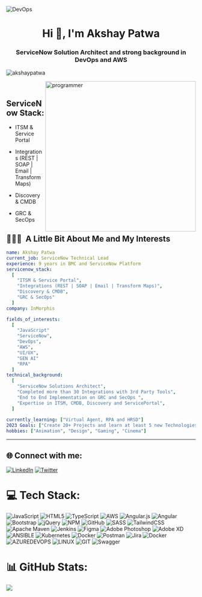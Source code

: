 ![DevOps](https://user-images.githubusercontent.com/65025208/211159463-8566903c-4322-4650-842b-c6e762eaa866.png)
<h1 align="center">Hi 👋, I'm Akshay Patwa</h1>
<h3 align="center">ServiceNow Solution Architect and strong background in DevOps and AWS</h3>
<p align="left"> <img src="https://komarev.com/ghpvc/?username=akshaypatwa&label=Profile%20views&color=0e75b6&style=flat" alt="akshaypatwa" /> </p>

<img align="right" alt="programmer" width="400" src= "https://cdn.dribbble.com/users/14374/screenshots/3153764/media/3cf85179d755ecfdb0febb47de92109a.gif">
<br>
<h2>ServiceNow Stack:</h2>

- ITSM & Service Portal

- Integrations (REST | SOAP | Email | Transform Maps)

- Discovery & CMDB

- GRC & SecOps

<h2> 👨🏻‍💻 &nbsp;A Little Bit About Me and My Interests</h2>

```yaml
name: Akshay Patwa
current_job: ServiceNow Technical Lead
experience: 9 years in BMC and ServiceNow Platform
servicenow_stack:
  [
    "ITSM & Service Portal",
    "Integrations (REST | SOAP | Email | Transform Maps)",
    "Discovery & CMDB",
    "GRC & SecOps"
  ]
company: InMorphis

fields_of_interests:
  [
    "JavaScript"
    "ServiceNow",
    "DevOps",
    "AWS",
    "UI/UX",
    "GEN AI"
    "RPA"
  ]
technical_background:
  [
    "ServiceNow Solutions Architect",
    "Completed more than 30 Integrations with 3rd Party Tools",
    "End to End Implementation on GRC and SecOps ",
    "Expertise in ITSM, CMDB, Discovery and ServicePortal",
  ]
  
currently_learning: ["Virtual Agent, RPA and HRSD"]
2023 Goals: ["Create 20+ Projects and learn at least 5 new Technologies."]
hobbies: ["Animation", "Design", "Gaming", "Cinema"]
```
  
---  


<!--
 <h4>Summary:</h4>

- 🔭 I’m currently working on **ServiceNow and DevOps integrations**

- 👯 I’m looking to collaborate on **ServiceNow Platform, DevOps tools and Integrations**

- 💬 Ask me about **ServiceNow platform**

- 📫 How to reach me **akshaypatwa74@gmail.com**

I am a language enthusiast and tech savvy strategist.
Expertise in implementation and Solutions Design in ServiceNow. 
Automate and Integrate Tools with ServiceNow to make processes faster and efficient. 

Passionate in finding innovative ideas and solutions where there is a decent dose of challenge and variety everyday. -->

## 🌐 Connect with me:
[![LinkedIn](https://img.shields.io/badge/LinkedIn-%230077B5.svg?logo=linkedin&logoColor=white)](https://linkedin.com/in/akshay-patwa-ba152b63) [![Twitter](https://img.shields.io/badge/Twitter-%231DA1F2.svg?logo=Twitter&logoColor=white)](https://twitter.com/_akshaypatwa) 


# 💻 Tech Stack:
![JavaScript](https://img.shields.io/badge/javascript-%23323330.svg?style=for-the-badge&logo=javascript&logoColor=%23F7DF1E) ![HTML5](https://img.shields.io/badge/html5-%23E34F26.svg?style=for-the-badge&logo=html5&logoColor=white) ![TypeScript](https://img.shields.io/badge/typescript-%23007ACC.svg?style=for-the-badge&logo=typescript&logoColor=white) ![AWS](https://img.shields.io/badge/AWS-%23FF9900.svg?style=for-the-badge&logo=amazon-aws&logoColor=white) ![Angular.js](https://img.shields.io/badge/angular.js-%23E23237.svg?style=for-the-badge&logo=angularjs&logoColor=white) ![Angular](https://img.shields.io/badge/angular-%23DD0031.svg?style=for-the-badge&logo=angular&logoColor=white) ![Bootstrap](https://img.shields.io/badge/bootstrap-%23563D7C.svg?style=for-the-badge&logo=bootstrap&logoColor=white) ![jQuery](https://img.shields.io/badge/jquery-%230769AD.svg?style=for-the-badge&logo=jquery&logoColor=white) ![NPM](https://img.shields.io/badge/NPM-%23000000.svg?style=for-the-badge&logo=npm&logoColor=white) ![GitHub](https://img.shields.io/badge/GitHub-%23121011.svg?style=for-the-badge&logo=github&logoColor=white) ![SASS](https://img.shields.io/badge/SASS-hotpink.svg?style=for-the-badge&logo=SASS&logoColor=white) ![TailwindCSS](https://img.shields.io/badge/tailwindcss-%2338B2AC.svg?style=for-the-badge&logo=tailwind-css&logoColor=white) ![Apache Maven](https://img.shields.io/badge/Apache%20Maven-C71A36?style=for-the-badge&logo=Apache%20Maven&logoColor=white) ![Jenkins](https://img.shields.io/badge/jenkins-%232C5263.svg?style=for-the-badge&logo=jenkins&logoColor=white) 	![Figma](https://img.shields.io/badge/figma-%23F24E1E.svg?style=for-the-badge&logo=figma&logoColor=white) ![Adobe Photoshop](https://img.shields.io/badge/adobephotoshop-%2331A8FF.svg?style=for-the-badge&logo=adobephotoshop&logoColor=white) ![Adobe XD](https://img.shields.io/badge/Adobe%20XD-470137?style=for-the-badge&logo=Adobe%20XD&logoColor=#FF61F6) ![ANSIBLE](https://img.shields.io/badge/ansible-%231A1918.svg?style=for-the-badge&logo=ansible&logoColor=white) ![Kubernetes](https://img.shields.io/badge/kubernetes-%23326ce5.svg?style=for-the-badge&logo=kubernetes&logoColor=white) ![Docker](https://img.shields.io/badge/docker-%230db7ed.svg?style=for-the-badge&logo=docker&logoColor=white) ![Postman](https://img.shields.io/badge/Postman-FF6C37?style=for-the-badge&logo=postman&logoColor=white) ![Jira](https://img.shields.io/badge/jira-%230A0FFF.svg?style=for-the-badge&logo=jira&logoColor=white) ![Docker](https://img.shields.io/badge/docker-%230db7ed.svg?style=for-the-badge&logo=docker&logoColor=white) ![AZUREDEVOPS](https://img.shields.io/badge/azuredevops-0078D7.svg?style=for-the-badge&logo=azuredevops&logoColor=white&color=%230078D7) ![LINUX](https://img.shields.io/badge/Linux-FCC624?style=for-the-badge&logo=linux&logoColor=black) ![GIT](https://img.shields.io/badge/Git-fc6d26?style=for-the-badge&logo=git&logoColor=white) ![Swagger](https://img.shields.io/badge/-Swagger-%23Clojure?style=for-the-badge&logo=swagger&logoColor=white)



# 📊 GitHub Stats:
<!-- ![](https://github-readme-stats.vercel.app/api?username=akshaypatwa&theme=dark&hide_border=false&include_all_commits=true&count_private=true)<br/>

![](https://github-readme-streak-stats.herokuapp.com/?user=akshaypatwa&theme=dark&hide_border=false)<br/> -->
![](https://github-readme-stats.vercel.app/api/top-langs/?username=akshaypatwa&theme=dark&hide_border=false&include_all_commits=true&count_private=true&layout=compact)

<!--
<p><img align="left" src="https://github-readme-stats.vercel.app/api/top-langs?username=akshaypatwa&show_icons=true&locale=en&layout=compact" alt="akshaypatwa" /></p>

<p>&nbsp;<img align="center" src="https://github-readme-stats.vercel.app/api?username=akshaypatwa&show_icons=true&locale=en" alt="akshaypatwa" /></p>

<p><img align="center" src="https://github-readme-streak-stats.herokuapp.com/?user=akshaypatwa&" alt="akshaypatwa" /></p> -->
